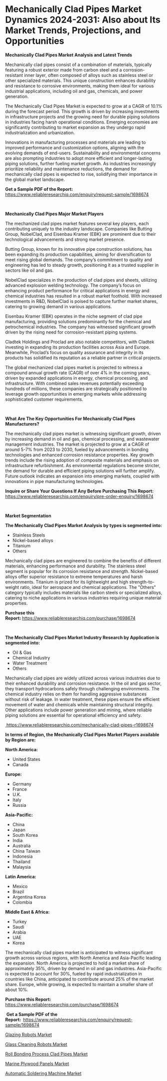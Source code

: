 <p><h1>Mechanically Clad Pipes Market Dynamics 2024-2031: Also about Its Market Trends, Projections, and Opportunities</h1></p><p><strong>Mechanically Clad Pipes Market Analysis and Latest Trends</strong></p>
<p><p>Mechanically clad pipes consist of a combination of materials, typically featuring a robust exterior made from carbon steel and a corrosion-resistant inner layer, often composed of alloys such as stainless steel or other specialized materials. This unique construction enhances durability and resistance to corrosive environments, making them ideal for various industrial applications, including oil and gas, chemicals, and power generation.</p><p>The Mechanically Clad Pipes Market is expected to grow at a CAGR of 10.1% during the forecast period. This growth is driven by increasing investments in infrastructure projects and the growing need for durable piping solutions in industries facing harsh operational conditions. Emerging economies are significantly contributing to market expansion as they undergo rapid industrialization and urbanization.</p><p>Innovations in manufacturing processes and materials are leading to improved performance and customization options, aligning with the evolving demands of end-users. Sustainability and environmental concerns are also prompting industries to adopt more efficient and longer-lasting piping solutions, further fueling market growth. As industries increasingly prioritize reliability and maintenance reductions, the demand for mechanically clad pipes is expected to rise, solidifying their importance in the global market landscape.</p></p>
<p><strong>Get a Sample PDF of the Report:&nbsp;</strong> <a href="https://www.reliableresearchiq.com/enquiry/request-sample/1698674?utm_campaign=1141&utm_medium=2&utm_source=Github&utm_content=ia&utm_term=20102024&utm_id=mechanically-clad-pipes">https://www.reliableresearchiq.com/enquiry/request-sample/1698674</a></p>
<p>&nbsp;</p>
<p><strong>Mechanically Clad Pipes Major Market Players</strong></p>
<p><p>The mechanized clad pipes market features several key players, each contributing uniquely to the industry landscape. Companies like Butting Group, NobelClad, and Eisenbau Kramer (EBK) are prominent due to their technological advancements and strong market presence.</p><p>Butting Group, known for its innovative pipe construction solutions, has been expanding its production capabilities, aiming for diversification to meet rising global demands. The company’s commitment to quality and engineering has led to steady growth, positioning it as a trusted supplier in sectors like oil and gas.</p><p>NobelClad specializes in the production of clad pipes and sheets, utilizing advanced explosion welding technology. The company’s focus on enhancing product performance for critical applications in energy and chemical industries has resulted in a robust market foothold. With increased investments in R&D, NobelClad is poised to capture further market shares, catering to growing demand in various applications.</p><p>Eisenbau Kramer (EBK) operates in the niche segment of clad pipe manufacturing, providing solutions predominantly for the chemical and petrochemical industries. The company has witnessed significant growth driven by the rising need for corrosion-resistant piping systems.</p><p>Cladtek Holdings and Proclad are also notable competitors, with Cladtek investing in expanding its production facilities across Asia and Europe. Meanwhile, Proclad’s focus on quality assurance and integrity in its products has solidified its reputation as a reliable partner in critical projects.</p><p>The global mechanized clad pipes market is projected to witness a compound annual growth rate (CAGR) of over 4% in the coming years, driven by expanded applications in energy, chemical processing, and infrastructure. With combined sales revenues potentially exceeding hundreds of millions, these companies are strategically positioned to leverage growth opportunities in emerging markets while addressing sophisticated customer requirements.</p></p>
<p>&nbsp;</p>
<p><strong>What Are The Key Opportunities For Mechanically Clad Pipes Manufacturers?</strong></p>
<p><p>The mechanically clad pipes market is witnessing significant growth, driven by increasing demand in oil and gas, chemical processing, and wastewater management industries. The market is projected to grow at a CAGR of around 5-7% from 2023 to 2030, fueled by advancements in bonding technologies and enhanced corrosion resistance properties. Key growth trends include the rising adoption of composite materials and emphasis on infrastructure refurbishment. As environmental regulations become stricter, the demand for durable and efficient piping solutions will further amplify. Future outlook indicates an expansion into emerging markets, coupled with innovations in pipe manufacturing technologies.</p></p>
<p><strong>Inquire or Share Your Questions If Any Before Purchasing This Report:</strong> <a href="https://www.reliableresearchiq.com/enquiry/pre-order-enquiry/1698674?utm_campaign=1141&utm_medium=2&utm_source=Github&utm_content=ia&utm_term=20102024&utm_id=mechanically-clad-pipes">https://www.reliableresearchiq.com/enquiry/pre-order-enquiry/1698674</a></p>
<p>&nbsp;</p>
<p><strong>Market Segmentation</strong></p>
<p><strong>The Mechanically Clad Pipes Market Analysis by types is segmented into:</strong></p>
<p><ul><li>Stainless Steels</li><li>Nickel-based alloys</li><li>Titanium</li><li>Others</li></ul></p>
<p><p>Mechanically clad pipes are engineered to combine the benefits of different materials, enhancing performance and durability. The stainless steel segment is popular for its corrosion resistance and strength. Nickel-based alloys offer superior resistance to extreme temperatures and harsh environments. Titanium is prized for its lightweight and high strength-to-weight ratio, ideal for aerospace and chemical applications. The "Others" category typically includes materials like carbon steels or specialized alloys, catering to niche applications in various industries requiring unique material properties.</p></p>
<p><strong>Purchase this Report:&nbsp;</strong><a href="https://www.reliableresearchiq.com/purchase/1698674?utm_campaign=1141&utm_medium=2&utm_source=Github&utm_content=ia&utm_term=20102024&utm_id=mechanically-clad-pipes">https://www.reliableresearchiq.com/purchase/1698674</a></p>
<p>&nbsp;</p>
<p><strong>The Mechanically Clad Pipes Market Industry Research by Application is segmented into:</strong></p>
<p><ul><li>Oil & Gas</li><li>Chemical Industry</li><li>Water Treatment</li><li>Others</li></ul></p>
<p><p>Mechanically clad pipes are widely utilized across various industries due to their enhanced durability and corrosion resistance. In the oil and gas sector, they transport hydrocarbons safely through challenging environments. The chemical industry relies on them for handling aggressive substances without risk of leakage. In water treatment, these pipes ensure the efficient movement of water and chemicals while maintaining structural integrity. Other applications include power generation and mining, where reliable piping solutions are essential for operational efficiency and safety.</p></p>
<p><a href="https://www.reliableresearchiq.com/mechanically-clad-pipes-r1698674?utm_campaign=1141&utm_medium=2&utm_source=Github&utm_content=ia&utm_term=20102024&utm_id=mechanically-clad-pipes">&nbsp;https://www.reliableresearchiq.com/mechanically-clad-pipes-r1698674</a></p>
<p><strong>In terms of Region, the Mechanically Clad Pipes Market Players available by Region are:</strong></p>
<p>
    <p> <strong> North America: </strong>
        <ul>
            <li>United States</li>
            <li>Canada</li>
        </ul>
        </p> 
    <p> <strong> Europe: </strong>
        <ul>
            <li>Germany</li>
            <li>France</li>
            <li>U.K.</li>
            <li>Italy</li>
            <li>Russia</li>
        </ul>
        </p> 
    <p> <strong> Asia-Pacific: </strong>
        <ul>
            <li>China</li>
            <li>Japan</li>
            <li>South Korea</li>
            <li>India</li>
            <li>Australia</li>
            <li>China Taiwan</li>
            <li>Indonesia</li>
            <li>Thailand</li>
            <li>Malaysia</li>
        </ul>
        </p> 
    <p> <strong> Latin America: </strong>
        <ul>
            <li>Mexico</li>
            <li>Brazil</li>
            <li>Argentina Korea</li>
            <li>Colombia</li>
        </ul>
        </p> 
    <p> <strong> Middle East & Africa: </strong>
        <ul>
            <li>Turkey</li>
            <li>Saudi</li>
            <li>Arabia</li>
            <li>UAE</li>
            <li>Korea</li>
        </ul>
    </p>
    </p>
<p><p>The mechanically clad pipes market is anticipated to witness significant growth across various regions, with North America and Asia-Pacific leading the expansion. North America is projected to hold a market share of approximately 35%, driven by demand in oil and gas industries. Asia-Pacific is expected to account for 30%, fueled by rapid industrialization in countries like China, anticipated to contribute around 25% of the market share. Europe, while growing, is expected to maintain a smaller share of about 10%.</p></p>
<p><strong>Purchase this Report: </strong><a href="https://www.reliableresearchiq.com/purchase/1698674?utm_campaign=1141&utm_medium=2&utm_source=Github&utm_content=ia&utm_term=20102024&utm_id=mechanically-clad-pipes">https://www.reliableresearchiq.com/purchase/1698674</a></p>
<p>&nbsp;<strong>Get a Sample PDF of the Report:&nbsp;&nbsp;</strong><a href="https://www.reliableresearchiq.com/enquiry/request-sample/1698674?utm_campaign=1141&utm_medium=2&utm_source=Github&utm_content=ia&utm_term=20102024&utm_id=mechanically-clad-pipes">https://www.reliableresearchiq.com/enquiry/request-sample/1698674</a></p>
<p><strong></strong></p>
<p><p><a href="https://issuu.com/reportprime-2/docs/glazing-robots-market-size-2030.ppt_46d3ea6984c450?utm_campaign=1141&utm_medium=2&utm_source=Github&utm_content=ia&utm_term=20102024&utm_id=mechanically-clad-pipes">Glazing Robots Market</a></p><p><a href="https://issuu.com/reportprime-2/docs/glass-cleaning-robots-market-size-2_3b534cadb8b1a0?utm_campaign=1141&utm_medium=2&utm_source=Github&utm_content=ia&utm_term=20102024&utm_id=mechanically-clad-pipes">Glass Cleaning Robots Market</a></p><p><a href="https://github.com/erskinemm93/Market-Research-Report-List-1/blob/main/roll-bonding-process-clad-pipes-market.md?utm_campaign=1141&utm_medium=2&utm_source=Github&utm_content=ia&utm_term=20102024&utm_id=mechanically-clad-pipes">Roll Bonding Process Clad Pipes Market</a></p><p><a href="https://www.linkedin.com/pulse/in-depth-marine-plywood-panels-market-review-size-share-122cagr-xdvwe?utm_campaign=1141&utm_medium=2&utm_source=Github&utm_content=ia&utm_term=20102024&utm_id=mechanically-clad-pipes">Marine Plywood Panels Market</a></p><p><a href="https://www.linkedin.com/pulse/global-automatic-soldering-machine-market-analysis-key-trends-zbozf?utm_campaign=1141&utm_medium=2&utm_source=Github&utm_content=ia&utm_term=20102024&utm_id=mechanically-clad-pipes">Automatic Soldering Machine Market</a></p></p>